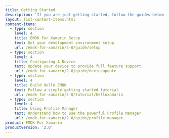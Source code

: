 ```yaml
---
title: Getting Started
description: 'If you are just getting started, follow the guides below to get your development environment setup properly and understand the foundations for using the EMDK for Xamarin features.'
layout: list-content-items.html
content-items:
  - type: section
    level: 4
    title: EMDK For Xamarin Setup
    text: Get your development environment setup
    url: /emdk-for-xamarin/2-0/guide/setup
  - type: section
    level: 4
    title: Configuring A Device
    text: Update your device to provide full feature support
    url: /emdk-for-xamarin/2-0/guide/deviceupdate
  - type: section
    level: 4
    title: Build Hello EMDK
    text: Follow a simple getting started tutorial
    url: /emdk-for-xamarin/2-0/tutorial/helloxamarin
  - type: section
    level: 4
    title: Using Profile Manager
    text: Understand how to use the powerful Profile Manager
    url: /emdk-for-xamarin/2-0/guide/profile-manager
product: EMDK For Xamarin
productversion: '2.0'
---
```

           











